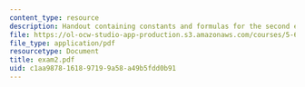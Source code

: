 ```yaml
---
content_type: resource
description: Handout containing constants and formulas for the second exam.
file: https://ol-ocw-studio-app-production.s3.amazonaws.com/courses/5-61-physical-chemistry-fall-2007/c1aa9878161897199a58a49b5fdd0b91_exam2.pdf
file_type: application/pdf
resourcetype: Document
title: exam2.pdf
uid: c1aa9878-1618-9719-9a58-a49b5fdd0b91
---
```

